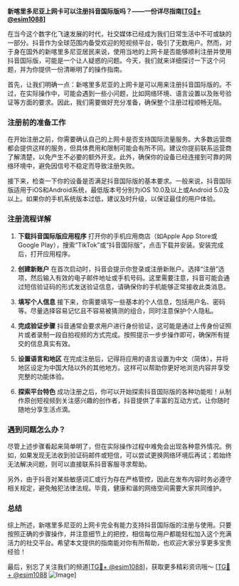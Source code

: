 **新喀里多尼亚上网卡可以注册抖音国际版吗？——一份详尽指南[[TG💪+ @esim1088](https://t.me/s/esim1088)]**

在当今这个数字化飞速发展的时代，社交媒体已经成为我们日常生活中不可或缺的一部分。抖音作为全球范围内备受欢迎的短视频平台，吸引了无数用户。然而，对于身在国外的新喀里多尼亚居民来说，使用当地的上网卡是否能够顺利注册并使用抖音国际版，可能是一个让人疑惑的问题。今天，我们就来详细探讨一下这个问题，并为你提供一份清晰明了的操作指南。

首先，让我们明确一点：新喀里多尼亚的上网卡是可以用来注册抖音国际版的。不过，在实际操作中，可能会遇到一些小问题，比如网络环境、语言设置以及账号验证等方面的要求。因此，我们需要做好充分准备，确保整个注册过程顺畅无阻。

### 注册前的准备工作

在开始注册之前，你需要确认自己的上网卡是否支持国际流量服务。大多数运营商都会提供这样的服务，但具体费用和限制可能会有所不同。建议你提前联系运营商了解清楚，以免产生不必要的额外开支。此外，确保你的设备已经连接到可靠的网络环境中，避免因信号不稳定而导致注册失败。

接下来，检查一下你的设备是否满足抖音国际版的基本要求。一般来说，抖音国际版适用于iOS和Android系统，最低版本号分别为iOS 10.0及以上或Android 5.0及以上。如果你的手机系统版本过低，建议及时升级，以保证最佳的用户体验。

### 注册流程详解

1. **下载抖音国际版应用程序**
   打开你的手机应用商店（如Apple App Store或Google Play），搜索“TikTok”或“抖音国际版”，点击下载并安装。安装完成后，打开应用程序。

2. **创建新账户**
   在首次启动时，抖音会提示你登录或注册新账户。选择“注册”选项，然后输入有效的电子邮件地址或手机号码。这里需要注意，抖音可能会通过短信验证码的形式发送验证信息，请确保你的手机能够正常接收此类消息。

3. **填写个人信息**
   接下来，你需要填写一些基本的个人信息，包括用户名、密码等。尽量选择容易记忆且不容易被猜测的组合，同时注意保护个人隐私。

4. **完成验证步骤**
   抖音通常会要求用户进行身份验证，这可能是通过上传身份证照片或者录制一段自拍视频的方式完成。按照提示一步步操作即可，确保所有提交的信息真实有效。

5. **设置语言和地区**
   在完成注册后，记得将应用的语言设置为中文（简体），并将地区设定为中国大陆以外的其他地方。这样可以帮助你更好地浏览内容并享受完整的功能体验。

6. **探索平台特色**
   成功注册之后，你可以开始探索抖音国际版的各种功能啦！从制作原创短视频到关注感兴趣的创作者，抖音提供了丰富的互动方式，让你随时随地分享生活点滴。

### 遇到问题怎么办？

尽管上述步骤看起来简单明了，但在实际操作过程中难免会出现各种意外情况。例如，如果发现无法收到验证码邮件或短信，可以尝试更换网络环境后再试；若始终无法解决问题，则可以直接联系抖音客服寻求帮助。

另外，由于抖音对某些敏感词汇或行为存在严格管控，因此在发布内容时务必遵守相关规定，避免触犯法律法规。毕竟，健康和谐的网络空间需要大家共同维护。

### 总结

综上所述，新喀里多尼亚的上网卡完全有能力支持抖音国际版的注册与使用。只要按照正确的步骤操作，并注意细节上的把控，相信每位用户都能轻松加入这个充满活力的社交平台。希望本文提供的指南能对你有所帮助，也欢迎大家分享更多宝贵经验！

最后，别忘了关注我们的频道[[TG💪+ @esim1088](https://t.me/s/esim1088)]，获取更多精彩资讯哦～ [[TG💪+ @esim1088](https://t.me/s/esim1088) ![Image](https://i.postimg.cc/4NQfJmqS/Snipaste-2025-05-13-00-14-12.png)]